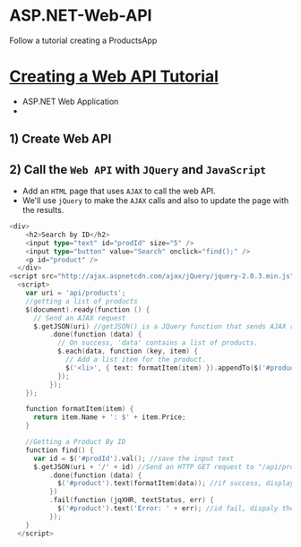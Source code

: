 # ASP.NET-Web-API
Follow a tutorial creating a ProductsApp

# [Creating a Web API Tutorial](http://www.asp.net/web-api/overview/getting-started-with-aspnet-web-api/tutorial-your-first-web-api)
* ASP.NET Web Application
* 

## 1) Create Web API


## 2) Call the `Web API` with `JQuery` and `JavaScript`
* Add an `HTML` page that uses `AJAX` to call the web API. 
* We'll use `jQuery` to make the `AJAX` calls and also to update the page with the results.
```go
<div>
    <h2>Search by ID</h2>
    <input type="text" id="prodId" size="5" />
    <input type="button" value="Search" onclick="find();" />
    <p id="product" />
  </div>
<script src="http://ajax.aspnetcdn.com/ajax/jQuery/jquery-2.0.3.min.js"></script>
  <script>
    var uri = 'api/products';
    //getting a list of products
    $(document).ready(function () {
      // Send an AJAX request
      $.getJSON(uri) //getJSON() is a JQuery function that sends AJAX request.
          .done(function (data) {
            // On success, 'data' contains a list of products.
            $.each(data, function (key, item) {
              // Add a list item for the product.
              $('<li>', { text: formatItem(item) }).appendTo($('#products')); //#products is the id of element <ul>
            });
          });
    });

    function formatItem(item) {
      return item.Name + ': $' + item.Price;
    }

    //Getting a Product By ID
    function find() {
      var id = $('#prodId').val(); //save the input text
      $.getJSON(uri + '/' + id) //Send an HTTP GET request to "/api/products/id"
          .done(function (data) {
            $('#product').text(formatItem(data)); //if success, display the content in element <p>(#product is the id of element p)
          })
          .fail(function (jqXHR, textStatus, err) {
            $('#product').text('Error: ' + err); //id fail, dispaly the error message
          });
    }
  </script>
```
